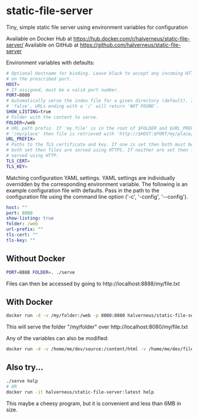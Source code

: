 # static-file-server

Tiny, simple static file server using environment variables for configuration

Available on Docker Hub at https://hub.docker.com/r/halverneus/static-file-server/
Available on GitHub at https://github.com/halverneus/static-file-server

Environment variables with defaults:

```bash
# Optional Hostname for binding. Leave black to accept any incoming HTTP request
# on the prescribed port.
HOST=
# If assigned, must be a valid port number.
PORT=8080
# Automatically serve the index file for a given directory (default). If set to
# 'false', URLs ending with a '/' will return 'NOT FOUND'.
SHOW_LISTING=true
# Folder with the content to serve.
FOLDER=/web
# URL path prefix. If 'my.file' is in the root of $FOLDER and $URL_PREFIX is
# '/my/place' then file is retrieved with 'http://$HOST:$PORT/my/place/my.file'.
URL_PREFIX=
# Paths to the TLS certificate and key. If one is set then both must be set. If
# both set then files are served using HTTPS. If neither are set then files are
# served using HTTP.
TLS_CERT=
TLS_KEY=
```

Matching configuration YAML settings. YAML settings are individually overridden
by the corresponding environment variable. The following is an example
configuration file with defaults. Pass in the path to the configuration file
using the command line option ('-c', '-config', '--config').

```yaml
host: ""
port: 8080
show-listing: true
folder: /web
url-prefix: ""
tls-cert: ""
tls-key: ""
```

## Without Docker

```bash
PORT=8888 FOLDER=. ./serve
```

Files can then be accessed by going to http://localhost:8888/my/file.txt

## With Docker

```bash
docker run -d -v /my/folder:/web -p 8080:8080 halverneus/static-file-server:latest
```

This will serve the folder "/my/folder" over http://localhost:8080/my/file.txt

Any of the variables can also be modified:

```bash
docker run -d -v /home/me/dev/source:/content/html -v /home/me/dev/files:/content/more/files -e FOLDER=/content -p 8080:8080 halverneus/static-file-server:latest
```

## Also try...

```bash
./serve help
# OR
docker run -it halverneus/static-file-server:latest help
```

This maybe a cheesy program, but it is convenient and less than 6MB in size.
